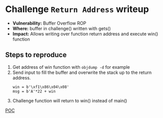 # Challenge `Return Address` writeup

- **Vulnerability:** Buffer Overflow ROP
- **Where:** buffer in challenge() written with gets()
- **Impact:** Allows writing over function return address and execute win() function

## Steps to reproduce

1. Get address of win function with `objdump -d` for example
1. Send input to fill the buffer and overwrite the stack up to the return address.
   ```
   win = b'\xf1\x86\x04\x08'
   msg = b'A'*22 + win
   ```
1. Challenge function will return to win() instead of main()

[POC](return_addr.py)
